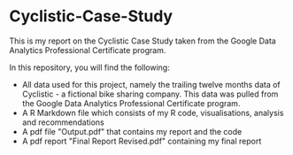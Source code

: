 # Cyclistic-Case-Study
This is my report on the Cyclistic Case Study taken from the Google Data Analytics Professional Certificate program.

In this repository, you will find the following:
- All data used for this project, namely the trailing twelve months data of Cyclistic - a fictional bike sharing company. This data was pulled from the Google Data Analytics Professional Certificate program.
- A R Markdown file which consists of my R code, visualisations, analysis and recommendations
- A pdf file "Output.pdf" that contains my report and the code
- A pdf report "Final Report Revised.pdf" containing my final report
